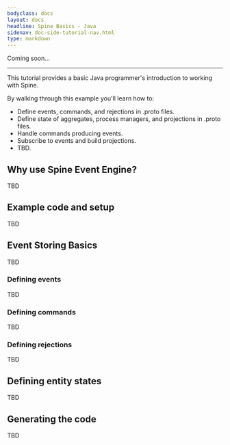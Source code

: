```yaml
---
bodyclass: docs
layout: docs
headline: Spine Basics - Java
sidenav: doc-side-tutorial-nav.html
type: markdown
---
```

<p class="lead">Coming soon...</p>
<hr>

<p class="lead">This tutorial provides a basic Java programmer's introduction to
working with Spine.</p>

By walking through this example you'll learn how to:

- Define events, commands, and rejections in .proto files.
- Define state of aggregates, process managers, and projections in .proto files.
- Handle commands producing events.
- Subscribe to events and build projections.
- TBD.

<div id="toc"></div>

## Why use Spine Event Engine?

TBD

## Example code and setup

TBD

## Event Storing Basics

TBD

### Defining events

TBD

### Defining commands

TBD

### Defining rejections

TBD

## Defining entity states

TBD

## Generating the code

TBD
